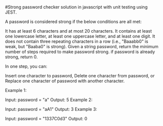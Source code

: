 #Strong password checker solution in javascript with unit testing using JEST.

A password is considered strong if the below conditions are all met:

It has at least 6 characters and at most 20 characters.
It contains at least one lowercase letter, at least one uppercase letter, and at least one digit.
It does not contain three repeating characters in a row (i.e., "Baaabb0" is weak, but "Baaba0" is strong).
Given a string password, return the minimum number of steps required to make password strong. if password is already strong, return 0.

In one step, you can:

Insert one character to password,
Delete one character from password, or
Replace one character of password with another character.
 

Example 1:

Input: password = "a"
Output: 5
Example 2:

Input: password = "aA1"
Output: 3
Example 3:

Input: password = "1337C0d3"
Output: 0

